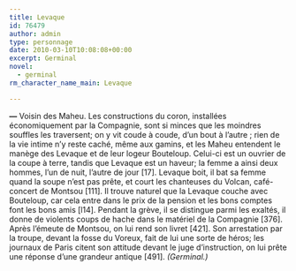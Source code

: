 ```yaml
---
title: Levaque
id: 76479
author: admin
type: personnage
date: 2010-03-10T10:08:08+00:00
excerpt: Germinal
novel:
  - germinal
rm_character_name_main: Levaque

---
```

**—** Voisin des Maheu. Les constructions du coron, installées économiquement par la Compagnie, sont si minces que les moindres souffles les traversent; on y vit coude à coude, d&rsquo;un bout à l&rsquo;autre ; rien de la vie intime n&rsquo;y reste caché, même aux gamins, et les Maheu entendent le manège des Levaque et de leur logeur Bouteloup. Celui-ci est un ouvrier de la coupe à terre, tandis que Levaque est un haveur; la femme a ainsi deux hommes, l&rsquo;un de nuit, l&rsquo;autre de jour [17]. Levaque boit, il bat sa femme quand la soupe n&rsquo;est pas prête, et court les chanteuses du Volcan, café-concert de Montsou [111]. Il trouve naturel que la Levaque couche avec Bouteloup, car cela entre dans le prix de la pension et les bons comptes font les bons amis [l14]. Pendant la grève, il se distingue parmi les exaltés, il donne de violents coups de hache dans le matériel de la Compagnie [376]. Après l&rsquo;émeute de Montsou, on lui rend son livret [421]. Son arrestation par la troupe, devant la fosse du Voreux, fait de lui une sorte de héros; les journaux de Paris citent son attitude devant le juge d&rsquo;instruction, on lui prête une réponse d&rsquo;une grandeur antique [491]. _(Germinal.)_